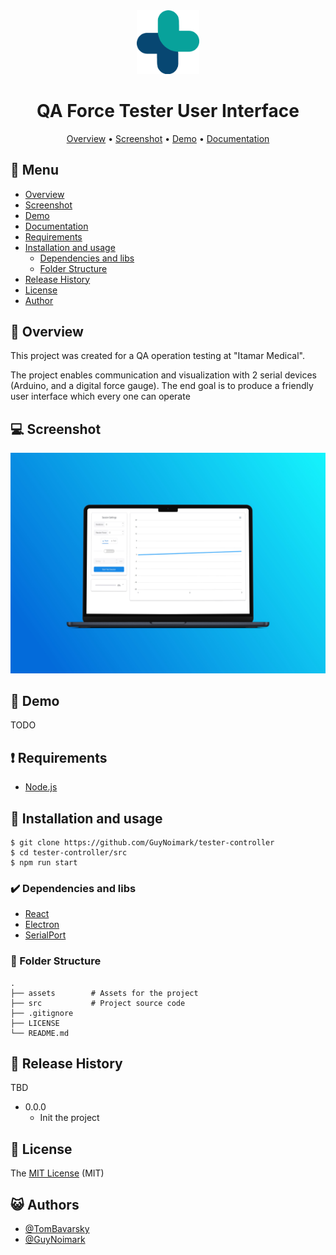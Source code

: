 <div align="center">

<img src="assets/logos/ItamarFavicon-2.png" alt="drawing" width="100"/>

# QA Force Tester User Interface

<!-- ![Badge](https://img.shields.io/badge/badge-badge-brightgreen)
![Badge](https://img.shields.io/badge/badge-badge-brightgreen)
![Badge](https://img.shields.io/badge/badge-badge-brightgreen) -->

[Overview](#scroll-overview)
•
[Screenshot](#rice_scene-screenshot)
•
[Demo](#dvd-demo)
•
[Documentation](#blue_book-documentation)

</div>

## :bookmark_tabs: Menu

- [Overview](#scroll-overview)
- [Screenshot](#rice_scene-screenshot)
- [Demo](#dvd-demo)
- [Documentation](#blue_book-documentation)
- [Requirements](#exclamation-requirements)
- [Installation and usage](#floppy_disk-installation-and-usage)
  - [Dependencies and libs](#heavy_check_mark-dependencies-and-libs)
  - [Folder Structure](#open_file_folder-folder-structure)
- [Release History](#gift-release-history)
- [License](#memo-license)
- [Author](#smiley_cat-author)

## :scroll: Overview

This project was created for a QA operation testing at "Itamar Medical".

The project enables communication and visualization with 2 serial devices (Arduino, and a digital force gauge). The end goal is to produce a friendly user interface which every one can operate

## :computer: Screenshot

![Logo](assets/screenshots/mockup1.jpg)

## :dvd: Demo

TODO

<!-- Add a GID -->

## :exclamation: Requirements

- [Node.js](https://nodejs.org/en/download/)

## :floppy_disk: Installation and usage

```
$ git clone https://github.com/GuyNoimark/tester-controller
$ cd tester-controller/src
$ npm run start
```

<!--
### :rotating_light: Tests

```
$ npm run test
``` -->

### :heavy_check_mark: Dependencies and libs

- [React](https://reactjs.org/)
- [Electron](https://www.electronjs.org/)
- [SerialPort](https://serialport.io/)

### :open_file_folder: Folder Structure

```
.
├── assets        # Assets for the project
├── src           # Project source code
├── .gitignore
├── LICENSE
└── README.md
```

## :gift: Release History

TBD

- 0.0.0
  - Init the project

## :memo: License

The [MIT License]() (MIT)

## :smiley_cat: Authors

- [@TomBavarsky](https://github.com/tombavarsky)
- [@GuyNoimark](https://github.com/GuyNoimark)
